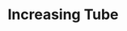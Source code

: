 ---
title:  "Increasing Tube"
category: 3D
description: "This is a test."
published: true
js_gist: "4024f6ee4befaa130f563bb7b4480687"
knitout_gist: "6576a617d1e79f3647744f39e5400878"
image: "assets/images/20190322_112346.jpg"
---